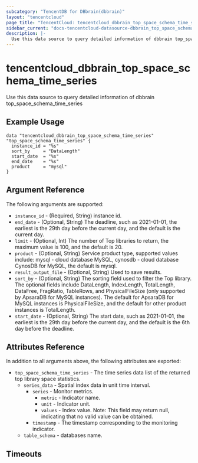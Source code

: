```yaml
---
subcategory: "TencentDB for DBbrain(dbbrain)"
layout: "tencentcloud"
page_title: "TencentCloud: tencentcloud_dbbrain_top_space_schema_time_series"
sidebar_current: "docs-tencentcloud-datasource-dbbrain_top_space_schema_time_series"
description: |-
  Use this data source to query detailed information of dbbrain top_space_schema_time_series
---
```


# tencentcloud_dbbrain_top_space_schema_time_series

Use this data source to query detailed information of dbbrain top_space_schema_time_series

## Example Usage

```hcl
data "tencentcloud_dbbrain_top_space_schema_time_series" "top_space_schema_time_series" {
  instance_id = "%s"
  sort_by     = "DataLength"
  start_date  = "%s"
  end_date    = "%s"
  product     = "mysql"
}
```

## Argument Reference

The following arguments are supported:

* `instance_id` - (Required, String) instance id.
* `end_date` - (Optional, String) The deadline, such as 2021-01-01, the earliest is the 29th day before the current day, and the default is the current day.
* `limit` - (Optional, Int) The number of Top libraries to return, the maximum value is 100, and the default is 20.
* `product` - (Optional, String) Service product type, supported values include: mysql - cloud database MySQL, cynosdb - cloud database CynosDB for MySQL, the default is mysql.
* `result_output_file` - (Optional, String) Used to save results.
* `sort_by` - (Optional, String) The sorting field used to filter the Top library. The optional fields include DataLength, IndexLength, TotalLength, DataFree, FragRatio, TableRows, and PhysicalFileSize (only supported by ApsaraDB for MySQL instances). The default for ApsaraDB for MySQL instances is PhysicalFileSize, and the default for other product instances is TotalLength.
* `start_date` - (Optional, String) The start date, such as 2021-01-01, the earliest is the 29th day before the current day, and the default is the 6th day before the deadline.

## Attributes Reference

In addition to all arguments above, the following attributes are exported:

* `top_space_schema_time_series` - The time series data list of the returned top library space statistics.
  * `series_data` - Spatial index data in unit time interval.
    * `series` - Monitor metrics.
      * `metric` - Indicator name.
      * `unit` - Indicator unit.
      * `values` - Index value. Note: This field may return null, indicating that no valid value can be obtained.
    * `timestamp` - The timestamp corresponding to the monitoring indicator.
  * `table_schema` - databases name.


## Timeouts

<no value>


